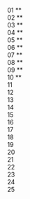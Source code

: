 01 \*\*  
02 \*\*  
03 \*\*  
04 \*\*  
05 \*\*  
06 \*\*  
07 \*\*  
08 \*\*  
09 \*\*  
10 \*\*  
11  
12  
13  
14  
15  
16  
17  
18  
19  
20  
21  
22  
23  
24  
25
